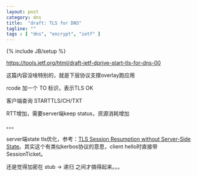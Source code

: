 ```yaml
---
layout: post
category: dns
title:  "draft: TLS for DNS"
tagline: ""
tags : [ "dns", "encrypt", "ietf" ] 
---
```

{% include JB/setup %}

https://tools.ietf.org/html/draft-ietf-dprive-start-tls-for-dns-00

这篇内容没啥特别的，就是下层协议支撑overlay跑应用

rcode 加一个 TO 标识，表示TLS OK

客户端查询 STARTTLS/CH/TXT

RTT增加，需要server端keep status，资源消耗增加

。。。

server端state tls优化，参考：[TLS Session Resumption without Server-Side State](https://tools.ietf.org/html/rfc5077)。其实这个有类似kerbos协议的意思，client hello时直接带SessionTicket。

还是觉得加密在 stub -> 递归 之间才搞得起来。。。
